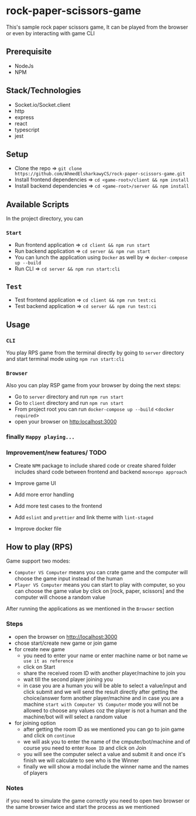 # rock-paper-scissors-game

This's sample rock paper scissors game, It can be played from the browser or
even by interacting with game CLI

## Prerequisite

- NodeJs
- NPM

## Stack/Technologies

- Socket.io/Socket.client
- http
- express
- react
- typescript
- jest

## Setup

- Clone the repo => `git clone https://github.com/AhmedElsharkawyCS/rock-paper-scissors-game.git`
- Install frontend dependencies => `cd <game-root>/client && npm install`
- Install backend dependencies => `cd <game-root>/server && npm install`

## Available Scripts

In the project directory, you can

### `Start`

- Run frontend application => `cd client && npm run start`
- Run backend application => `cd server && npm run start`
- You can lunch the application using `Docker` as well by => `docker-compose up --build`
- Run CLI => `cd server && npm run start:cli`

## `Test`

- Test frontend application => `cd client && npm run test:ci`
- Test backend application => `cd server && npm run test:ci`

## Usage

### `CLI`

You play RPS game from the terminal directly by going to `server` directory and
start terminal mode using `npm run start:cli`

### `Browser`

Also you can play RSP game from your browser by doing the next steps:

- Go to `server` directory and run `npm run start`
- Go to `client` directory and run `npm run start`
- From project root you can run `docker-compose up --build` <`docker required`>
- open your browser on <http:localhost:3000>

### finally `Happy playing...`

### Improvement/new features/ TODO

- Create `NPM` package to include shared code or create shared folder includes shard code
  between frontend and backend `monorepo approach`

- Improve game UI
- Add more error handling
- Add more test cases to the frontend
- Add `eslint` and `prettier` and link theme with `lint-staged`
- Improve docker file

## How to play (RPS)

Game support two modes:

- `Computer VS Computer` means you can crate game and the computer will choose
  the game input instead of the human
- `Player VS Computer` means you can start to play with computer, so you can
  choose the game value by click on [rock, paper, scissors] and the computer
  will choose a random value

After running the applications as we mentioned in the `Browser` section

### Steps

- open the browser on <http://localhost:3000>
- chose start/create new game or join game
- for create new game
  - you need to enter your name or enter machine name or bot name `we use it as reference`
  - click on Start
  - share the received room ID with another player/machine to join you
  - wait till the second player joining you
  - in case you are a human you will be able to select a value/input and click
    submit and we will send the result directly after getting the choice/answer
    form another player/machine and in case you are a machine `start with Computer VS Computer` mode you will not be allowed to choose any values coz
    the player is not a human and the machine/bot will will select a random
    value
- for joining option
  - after getting the room ID as we mentioned you can go to join game and click
    on `continue`
  - we will ask you to enter the name of the cmputer/bot/machine and of course
    you need to enter `Room ID` and click on Join
  - you will see the computer select a value and submit it and once it's finish
    we will calculate to see who is the Winner
  - finally we will show a modal include the winner name and the names of
    players

### Notes

if you need to simulate the game correctly you need to open two browser or the
same browser twice and start the process as we mentioned

